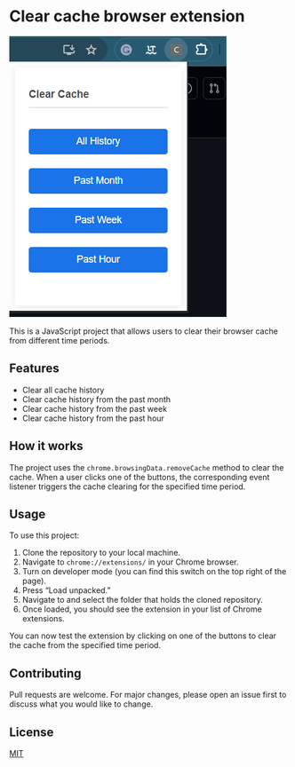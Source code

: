 # Clear cache browser extension
![Screenshot of the project](clearcacheextension.png)

This is a JavaScript project that allows users to clear their browser cache from different time periods.

## Features

- Clear all cache history
- Clear cache history from the past month
- Clear cache history from the past week
- Clear cache history from the past hour

## How it works

The project uses the `chrome.browsingData.removeCache` method to clear the cache. 
When a user clicks one of the buttons, the corresponding event listener triggers the cache clearing for the specified time period.

## Usage

To use this project:

1. Clone the repository to your local machine.
2. Navigate to `chrome://extensions/` in your Chrome browser.
3. Turn on developer mode (you can find this switch on the top right of the page).
4. Press “Load unpacked.”
5. Navigate to and select the folder that holds the cloned repository.
6. Once loaded, you should see the extension in your list of Chrome extensions. 

You can now test the extension by clicking on one of the buttons to clear the cache from the specified time period.

## Contributing

Pull requests are welcome. For major changes, please open an issue first to discuss what you would like to change.

## License

[MIT](https://choosealicense.com/licenses/mit/)